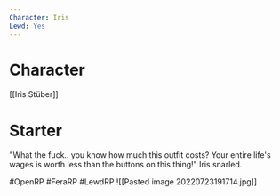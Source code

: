 ```yaml
---
Character: Iris
Lewd: Yes
---
```

# Character
[[Iris Stüber]]

# Starter
"What the fuck.. you know how much this outfit costs? Your entire life's wages is worth less than the buttons on this thing!" Iris snarled.


#OpenRP #FeraRP #LewdRP 
![[Pasted image 20220723191714.jpg]]